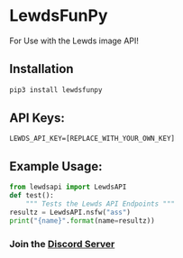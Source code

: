 # LewdsFunPy
For Use with the Lewds image API!


## Installation
```bash
pip3 install lewdsfunpy
```

## API Keys:
```env
LEWDS_API_KEY=[REPLACE_WITH_YOUR_OWN_KEY]
```

## Example Usage:
```py
from lewdsapi import LewdsAPI
def test():
    """ Tests the Lewds API Endpoints """
resultz = LewdsAPI.nsfw("ass")
print("{name}".format(name=resultz))
```

### Join the  [Discord Server](https://discord.lewds.fun)